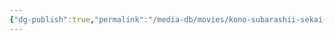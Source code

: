 ```yaml
---
{"dg-publish":true,"permalink":"/media-db/movies/kono-subarashii-sekai-ni-shukufuku-wo-spin-off-kono-subarashii-sekai-ni-bakuen-wo/","title":"Kono Subarashii Sekai ni Shukufuku wo! Spin-off: Kono Subarashii Sekai ni Bakuen wo!","tags":["mediaDB/tv/movie"],"noteIcon":"1"}
---
```


